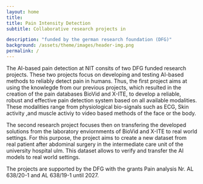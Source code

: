 ```yaml
---
layout: home
title: 
title: Pain Intensity Detection 
subtitle: Collaborative research projects in  

description: "funded by the german research foundation (DFG)"
background: /assets/theme/images/header-img.png
permalink: /
---
```

The AI-based pain detection at NIT consits of two DFG funded research projects. These two projects focus on developing and testing AI-based methods to reliably detect pain in humans. Thus, the first project aims at using the knowlegde from our previous projects, which resulted in the creation of the pain databases BioVid and X-ITE, to develop a reliable, robust and effective pain detection system based on all available modalities. These modalities range from physiological bio-signals such as ECG, Skin activity ,and muscle activiy to video based methods of the face or the body. 

The second research project focuses then on transfering the developed solutions from the laboratory enviornments of BioVid and X-ITE to real world settings. For this purpose, the project aims to create a new dataset from real patient after abdominal surgery in the intermediate care unit of the university hospital ulm. This dataset allows to verify and transfer the AI models to real world settings. 

The projects are supported by the DFG with the grants Pain analysis Nr. AL 638/20-1 and AL 638/19-1 until 2027.
